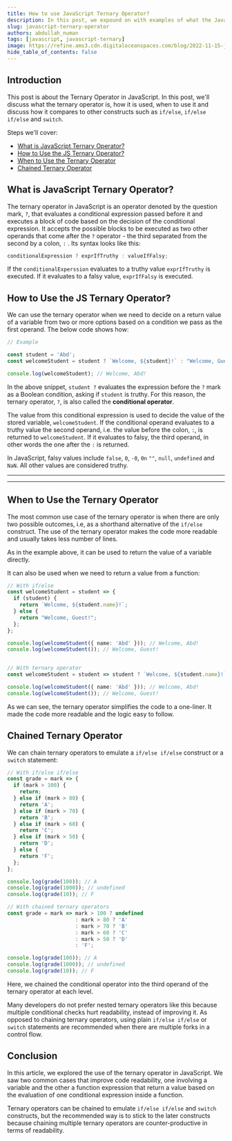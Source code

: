 ```yaml
---
title: How to use JavaScript Ternary Operator?
description: In this post, we expound on with examples of what the JavaScript ternary operator is, how it works.
slug: javascript-ternary-operator
authors: abdullah_numan
tags: [javascript, javascript-ternary]
image: https://refine.ams3.cdn.digitaloceanspaces.com/blog/2022-11-15-js-ternary/social.png
hide_table_of_contents: false
---
```



## Introduction

This post is about the Ternary Operator in JavaScript. In this post, we'll discuss what the ternary operator is, how it is used, when to use it and discuss how it compares to other constructs such as `if/else`, `if/else if/else` and `switch`.

Steps we'll cover:
- [What is JavaScript Ternary Operator?](#what-is-javascript-ternary-operator)
- [How to Use the JS Ternary Operator?](#how-to-use-the-js-ternary-operator)
- [When to Use the Ternary Operator](#when-to-use-the-ternary-operator)
- [Chained Ternary Operator](#chained-ternary-operator)

## What is JavaScript Ternary Operator?

The ternary operator in JavaScript is an operator denoted by the question mark, `?`, that evaluates a conditional expression passed before it and executes a block of code based on the decision of the conditional expression. It accepts the possible blocks to be executed as two other operands that come after the `?` operator - the third separated from the second by a colon, `:` . Its syntax looks like this:

```ts
conditionalExpression ? exprIfTruthy : valueIfFalsy;
```

If the `conditionalExperssion` evaluates to a truthy value `exprIfTruthy` is executed. If it evaluates to a falsy value, `exprIfFalsy` is executed.

## How to Use the JS Ternary Operator?

We can use the ternary operator when we need to decide on a return value of a variable from two or more options based on a condition we pass as the first operand. The below code shows how:

```ts
// Example

const student = 'Abd';
const welcomeStudent = student ? `Welcome, ${student}!` : "Welcome, Guest!";

console.log(welcomeStudent); // Welcome, Abd!
```

In the above snippet, `student ?` evaluates the expression before the `?` mark as a Boolean condition, asking if `student` is truthy. For this reason, the ternary operator, `?`, is also called the **conditional operator**.

The value from this conditional expression is used to decide the value of the stored variable, `welcomeStudent`. If the conditional operand evaluates to a truthy value the second operand, i.e. the value before the colon, `:`, is returned to `welcomeStudent`. If it evaluates to falsy, the third operand, in other words the one after the `:` is returned.

In JavaScript, falsy values include `false`, `0`, `-0`, `0n` `""`, `null`, `undefined` and `NaN`. All other values are considered truthy.

---

<PromotionBanner title="Building a side project?" image="https://refine.ams3.cdn.digitaloceanspaces.com/website/static/img/generic_banner.png" />

---


##  When to Use the Ternary Operator

The most common use case of the ternary operator is when there are only two possible outcomes, i.e, as a shorthand alternative of the `if/else` construct. The use of the ternary operator makes the code more readable and usually takes less number of lines.

As in the example above, it can be used to return the value of a variable directly.

It can also be used when we need to return a value from a function:

```ts
// With if/else
const welcomeStudent = student => {
  if (student) {
    return `Welcome, ${student.name}!`;
  } else {
    return "Welcome, Guest!";
  };
};

console.log(welcomeStudent({ name: 'Abd' })); // Welcome, Abd!
console.log(welcomeStudent()); // Welcome, Guest!


// With ternary operator
const welcomeStudent = student => student ? `Welcome, ${student.name}!` : "Welcome, Guest!";

console.log(welcomeStudent({ name: 'Abd' })); // Welcome, Abd!
console.log(welcomeStudent()); // Welcome, Guest!
```

As we can see, the ternary operator simplifies the code to a one-liner. It made the code more readable and the logic easy to follow.

## Chained Ternary Operator

We can chain ternary operators to emulate a `if/else if/else` construct or a `switch` statement:

```ts
// With if/else if/else
const grade = mark => {
  if (mark > 100) {
    return;
  } else if (mark > 80) {
    return 'A';
  } else if (mark > 70) {
    return 'B';
  } else if (mark > 60) {
    return 'C';
  } else if (mark > 50) {
    return 'D';
  } else {
    return 'F';
  };
};

console.log(grade(100)); // A
console.log(grade(1000)); // undefined
console.log(grade(10)); // F

// With chained ternary operators
const grade = mark => mark > 100 ? undefined
                      : mark > 80 ? 'A'
                      : mark > 70 ? 'B'
                      : mark > 60 ? 'C'
                      : mark > 50 ? 'D'
                      : 'F';

console.log(grade(100)); // A
console.log(grade(1000)); // undefined
console.log(grade(10)); // F
```

Here, we chained the conditional operator into the third operand of the ternary operator at each level.

Many developers do not prefer nested ternary operators like this because multiple conditional checks hurt readability, instead of improving it. As opposed to chaining ternary operators, using plain `if/else if/else` or `switch` statements are recommended when there are multiple forks in a control flow.


## Conclusion

In this article, we explored the use of the ternary operator in JavaScript. We saw two common cases that improve code readability, one involving a variable and the other a function expression that return a value based on the evaluation of one conditional expression inside a function.

Ternary operators can be chained to emulate `if/else if/else` and `switch` constructs, but the recommended way is to stick to the later constructs because chaining multiple ternary operators are counter-productive in terms of readability.